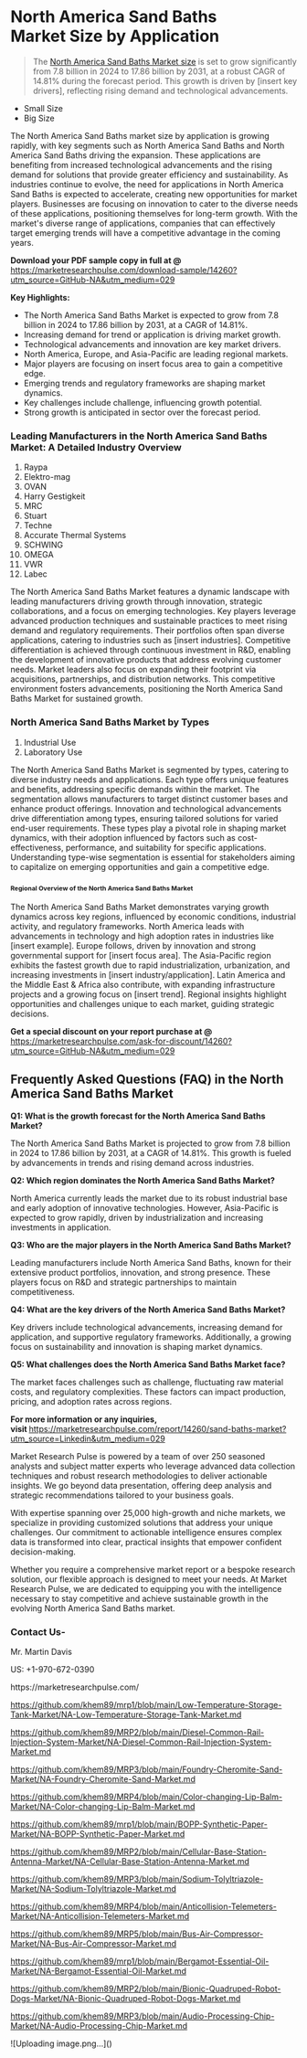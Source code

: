 <h1>North America Sand Baths Market&nbsp;Size by Application</h1><blockquote><p>The <a href="https://marketresearchpulse.com/download-sample/14260?utm_source=GitHub-NA&amp;utm_medium=029">North America Sand Baths Market size</a> is set to grow significantly from 7.8 billion in 2024 to 17.86 billion by 2031, at a robust CAGR of 14.81% during the forecast period. This growth is driven by [insert key drivers], reflecting rising demand and technological advancements.</p></blockquote><ul><li>Small Size<li> Big Size</li></ul><p>The North America Sand Baths market size by application is growing rapidly, with key segments such as North America Sand Baths and North America Sand Baths driving the expansion. These applications are benefiting from increased technological advancements and the rising demand for solutions that provide greater efficiency and sustainability. As industries continue to evolve, the need for applications in North America Sand Baths is expected to accelerate, creating new opportunities for market players. Businesses are focusing on innovation to cater to the diverse needs of these applications, positioning themselves for long-term growth. With the market's diverse range of applications, companies that can effectively target emerging trends will have a competitive advantage in the coming years.</p><p><strong>Download your PDF sample copy in full at @ </strong><a href="https://marketresearchpulse.com/download-sample/14260?utm_source=GitHub-NA&amp;utm_medium=029">https://marketresearchpulse.com/download-sample/14260?utm_source=GitHub-NA&amp;utm_medium=029</a></p><p><strong>Key Highlights: </strong></p><ul><li>The North America Sand Baths Market is expected to grow from 7.8 billion in 2024 to 17.86 billion by 2031, at a CAGR of 14.81%.</li><li>Increasing demand for trend or application is driving market growth.</li><li>Technological advancements and innovation are key market drivers.</li><li>North America, Europe, and Asia-Pacific are leading regional markets.</li><li>Major players are focusing on insert focus area to gain a competitive edge.</li><li>Emerging trends and regulatory frameworks are shaping market dynamics.</li><li>Key challenges include challenge, influencing growth potential.</li><li>Strong growth is anticipated in sector over the forecast period.</li></ul><h3>Leading Manufacturers in the North America Sand Baths Market: A Detailed Industry Overview</h3><ol><li>Raypa</li><li>Elektro-mag</li><li>OVAN</li><li>Harry Gestigkeit</li><li>MRC</li><li>Stuart</li><li>Techne</li><li>Accurate Thermal Systems</li><li>SCHWING</li><li>OMEGA</li><li>VWR</li><li>Labec</li></ol><div class="flex max-w-full flex-col flex-grow"><div class="min-h-8 text-message flex w-full flex-col items-end gap-2 whitespace-normal break-words [.text-message+&amp;]:mt-5" dir="auto" data-message-author-role="assistant" data-message-id="fd8432e4-4910-450d-b182-61b7bfb0a01f" data-message-model-slug="gpt-4o"><div class="flex w-full flex-col gap-1 empty:hidden first:pt-[3px]"><div class="markdown prose w-full break-words dark:prose-invert light"><p>The North America Sand Baths Market features a dynamic landscape with leading manufacturers driving growth through innovation, strategic collaborations, and a focus on emerging technologies. Key players leverage advanced production techniques and sustainable practices to meet rising demand and regulatory requirements. Their portfolios often span diverse applications, catering to industries such as [insert industries]. Competitive differentiation is achieved through continuous investment in R&amp;D, enabling the development of innovative products that address evolving customer needs. Market leaders also focus on expanding their footprint via acquisitions, partnerships, and distribution networks. This competitive environment fosters advancements, positioning the North America Sand Baths Market for sustained growth.</p></div></div></div></div><h3>North America Sand Baths Market by Types</h3><ol><li>Industrial Use<li> Laboratory Use</li></ol><div class="flex max-w-full flex-col flex-grow"><div class="min-h-8 text-message flex w-full flex-col items-end gap-2 whitespace-normal break-words [.text-message+&amp;]:mt-5" dir="auto" data-message-author-role="assistant" data-message-id="084470be-0bb7-4664-bddf-5156b4f41249" data-message-model-slug="gpt-4o-mini"><div class="flex w-full flex-col gap-1 empty:hidden first:pt-[3px]"><div class="markdown prose w-full break-words dark:prose-invert light"><p>The North America Sand Baths Market is segmented by types, catering to diverse industry needs and applications. Each type offers unique features and benefits, addressing specific demands within the market. The segmentation allows manufacturers to target distinct customer bases and enhance product offerings. Innovation and technological advancements drive differentiation among types, ensuring tailored solutions for varied end-user requirements. These types play a pivotal role in shaping market dynamics, with their adoption influenced by factors such as cost-effectiveness, performance, and suitability for specific applications. Understanding type-wise segmentation is essential for stakeholders aiming to capitalize on emerging opportunities and gain a competitive edge.</p></div></div></div></div><h3><span style="font-size: 11px;">Regional Overview of the North America Sand Baths Market</span></h3><div class="flex max-w-full flex-col flex-grow"><div class="min-h-8 text-message flex w-full flex-col items-end gap-2 whitespace-normal break-words [.text-message+&amp;]:mt-5" dir="auto" data-message-author-role="assistant" data-message-id="e9038762-ce64-4e30-91c9-9bd413514231" data-message-model-slug="gpt-4o-mini"><div class="flex w-full flex-col gap-1 empty:hidden first:pt-[3px]"><div class="markdown prose w-full break-words dark:prose-invert light"><p>The North America Sand Baths Market demonstrates varying growth dynamics across key regions, influenced by economic conditions, industrial activity, and regulatory frameworks. North America leads with advancements in technology and high adoption rates in industries like [insert example]. Europe follows, driven by innovation and strong governmental support for [insert focus area]. The Asia-Pacific region exhibits the fastest growth due to rapid industrialization, urbanization, and increasing investments in [insert industry/application]. Latin America and the Middle East &amp; Africa also contribute, with expanding infrastructure projects and a growing focus on [insert trend]. Regional insights highlight opportunities and challenges unique to each market, guiding strategic decisions.</p></div></div></div></div><p><strong>Get a special discount on your report purchase at @ </strong><a href="https://marketresearchpulse.com/ask-for-discount/14260?utm_source=GitHub-NA&amp;utm_medium=029">https://marketresearchpulse.com/ask-for-discount/14260?utm_source=GitHub-NA&amp;utm_medium=029</a></p><h2>Frequently Asked Questions (FAQ) in the North America Sand Baths Market</h2><p><strong>Q1: What is the growth forecast for the North America Sand Baths Market?</strong></p><p>The North America Sand Baths Market is projected to grow from 7.8 billion in 2024 to 17.86 billion by 2031, at a CAGR of 14.81%. This growth is fueled by advancements in trends and rising demand across industries.</p><p><strong>Q2: Which region dominates the North America Sand Baths Market?</strong></p><p>North America currently leads the market due to its robust industrial base and early adoption of innovative technologies. However, Asia-Pacific is expected to grow rapidly, driven by industrialization and increasing investments in application.</p><p><strong>Q3: Who are the major players in the North America Sand Baths Market?</strong></p><p>Leading manufacturers include North America Sand Baths, known for their extensive product portfolios, innovation, and strong presence. These players focus on R&amp;D and strategic partnerships to maintain competitiveness.</p><p><strong>Q4: What are the key drivers of the North America Sand Baths Market?</strong></p><p>Key drivers include technological advancements, increasing demand for application, and supportive regulatory frameworks. Additionally, a growing focus on sustainability and innovation is shaping market dynamics.</p><p><strong>Q5: What challenges does the North America Sand Baths Market face?</strong></p><p>The market faces challenges such as challenge, fluctuating raw material costs, and regulatory complexities. These factors can impact production, pricing, and adoption rates across regions.</p><p><strong>For more information or any inquiries, visit&nbsp;</strong><a href="https://marketresearchpulse.com/report/14260/sand-baths-market?utm_source=Linkedin&utm_medium=029">https://marketresearchpulse.com/report/14260/sand-baths-market?utm_source=Linkedin&utm_medium=029</a></p><p>Market Research Pulse is powered by a team of over 250 seasoned analysts and subject matter experts who leverage advanced data collection techniques and robust research methodologies to deliver actionable insights. We go beyond data presentation, offering deep analysis and strategic recommendations tailored to your business goals.</p><p>With expertise spanning over 25,000 high-growth and niche markets, we specialize in providing customized solutions that address your unique challenges. Our commitment to actionable intelligence ensures complex data is transformed into clear, practical insights that empower confident decision-making.</p><p>Whether you require a comprehensive market report or a bespoke research solution, our flexible approach is designed to meet your needs. At Market Research Pulse, we are dedicated to equipping you with the intelligence necessary to stay competitive and achieve sustainable growth in the evolving North America Sand Baths market.</p><h3><strong>Contact Us-</strong></h3><p>Mr. Martin Davis</p><p>US: +1-970-672-0390</p><p>https://marketresearchpulse.com/</p><p><a href="https://github.com/khem89/mrp1/blob/main/Low-Temperature-Storage-Tank-Market/NA-Low-Temperature-Storage-Tank-Market.md">https://github.com/khem89/mrp1/blob/main/Low-Temperature-Storage-Tank-Market/NA-Low-Temperature-Storage-Tank-Market.md</a></p><p><a href="https://github.com/khem89/MRP2/blob/main/Diesel-Common-Rail-Injection-System-Market/NA-Diesel-Common-Rail-Injection-System-Market.md">https://github.com/khem89/MRP2/blob/main/Diesel-Common-Rail-Injection-System-Market/NA-Diesel-Common-Rail-Injection-System-Market.md</a></p><p><a href="https://github.com/khem89/MRP3/blob/main/Foundry-Cheromite-Sand-Market/NA-Foundry-Cheromite-Sand-Market.md">https://github.com/khem89/MRP3/blob/main/Foundry-Cheromite-Sand-Market/NA-Foundry-Cheromite-Sand-Market.md</a></p><p><a href="https://github.com/khem89/MRP4/blob/main/Color-changing-Lip-Balm-Market/NA-Color-changing-Lip-Balm-Market.md">https://github.com/khem89/MRP4/blob/main/Color-changing-Lip-Balm-Market/NA-Color-changing-Lip-Balm-Market.md</a></p><p><a href="https://github.com/khem89/mrp1/blob/main/BOPP-Synthetic-Paper-Market/NA-BOPP-Synthetic-Paper-Market.md">https://github.com/khem89/mrp1/blob/main/BOPP-Synthetic-Paper-Market/NA-BOPP-Synthetic-Paper-Market.md</a></p><p><a href="https://github.com/khem89/MRP2/blob/main/Cellular-Base-Station-Antenna-Market/NA-Cellular-Base-Station-Antenna-Market.md">https://github.com/khem89/MRP2/blob/main/Cellular-Base-Station-Antenna-Market/NA-Cellular-Base-Station-Antenna-Market.md</a></p><p><a href="https://github.com/khem89/MRP3/blob/main/Sodium-Tolyltriazole-Market/NA-Sodium-Tolyltriazole-Market.md">https://github.com/khem89/MRP3/blob/main/Sodium-Tolyltriazole-Market/NA-Sodium-Tolyltriazole-Market.md</a></p><p><a href="https://github.com/khem89/MRP4/blob/main/Anticollision-Telemeters-Market/NA-Anticollision-Telemeters-Market.md">https://github.com/khem89/MRP4/blob/main/Anticollision-Telemeters-Market/NA-Anticollision-Telemeters-Market.md</a></p><p><a href="https://github.com/khem89/MRP5/blob/main/Bus-Air-Compressor-Market/NA-Bus-Air-Compressor-Market.md">https://github.com/khem89/MRP5/blob/main/Bus-Air-Compressor-Market/NA-Bus-Air-Compressor-Market.md</a></p><p><a href="https://github.com/khem89/mrp1/blob/main/Bergamot-Essential-Oil-Market/NA-Bergamot-Essential-Oil-Market.md">https://github.com/khem89/mrp1/blob/main/Bergamot-Essential-Oil-Market/NA-Bergamot-Essential-Oil-Market.md</a></p><p><a href="https://github.com/khem89/MRP2/blob/main/Bionic-Quadruped-Robot-Dogs-Market/NA-Bionic-Quadruped-Robot-Dogs-Market.md">https://github.com/khem89/MRP2/blob/main/Bionic-Quadruped-Robot-Dogs-Market/NA-Bionic-Quadruped-Robot-Dogs-Market.md</a></p><p><a href="https://github.com/khem89/MRP3/blob/main/Audio-Processing-Chip-Market/NA-Audio-Processing-Chip-Market.md">https://github.com/khem89/MRP3/blob/main/Audio-Processing-Chip-Market/NA-Audio-Processing-Chip-Market.md</a></p>
![Uploading image.png…]()
